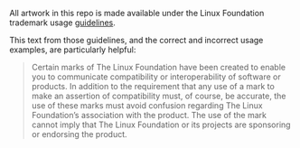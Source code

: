 All artwork in this repo is made available under the Linux Foundation trademark
usage [guidelines](https://www.linuxfoundation.org/trademark-usage/).

This text from those guidelines, and the correct and incorrect usage examples, are
particularly helpful:

> Certain marks of The Linux Foundation have been created to enable you to
> communicate compatibility or interoperability of software or products.
> In addition to the requirement that any use of a mark to make an assertion
> of compatibility must, of course, be accurate, the use of these marks must
> avoid confusion regarding The Linux Foundation’s association with the product.
> The use of the mark cannot imply that The Linux Foundation or its projects are
> sponsoring or endorsing the product.
